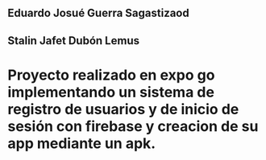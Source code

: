 ## Eduardo Josué Guerra Sagastizaod
## Stalin Jafet Dubón Lemus
# Proyecto realizado en expo go implementando un sistema de registro de usuarios y de inicio de sesión con firebase y creacion de su app mediante un apk.
